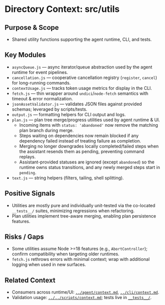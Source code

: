 # Directory Context: src/utils

## Purpose & Scope

- Shared utility functions supporting the agent runtime, CLI, and tests.

## Key Modules

- `asyncQueue.js` — async iterator/queue abstraction used by the agent runtime for event pipelines.
- `cancellation.js` — cooperative cancellation registry (`register`, `cancel`) for long-running commands.
- `contextUsage.js` — tracks token usage metrics for display in the CLI.
- `fetch.js` — thin wrapper around `undici`/`node-fetch` semantics with timeout & error normalization.
- `jsonAssetValidator.js` — validates JSON files against provided schemas; leveraged by scripts/tests.
- `output.js` — formatting helpers for CLI output and logs.
- `plan.js` — plan tree merge/progress utilities used by agent runtime & UI.
  - Incoming items with `status: 'abandoned'` now remove the matching plan branch during merge.
  - Steps waiting on dependencies now remain blocked if any dependency failed instead of treating failure as completion.
  - Merging no longer downgrades locally completed/failed steps when the assistant resends them as pending, preventing command replays.
  - Assistant-provided statuses are ignored (except `abandoned`) so the runtime owns status transitions, and any newly merged steps start in `pending`.
- `text.js` — string helpers (filters, tailing, shell splitting).

## Positive Signals

- Utilities are mostly pure and individually unit-tested via the co-located `__tests__/` suites, minimizing regressions when refactoring.
- Plan utilities implement tree-aware merging, enabling plan persistence features.

## Risks / Gaps

- Some utilities assume Node >=18 features (e.g., `AbortController`); confirm compatibility when targeting older runtimes.
- `fetch.js` rethrows errors with minimal context; wrap with additional logging when used in new surfaces.

## Related Context

- Consumers across runtime/UI: [`../agent/context.md`](../agent/context.md), [`../cli/context.md`](../cli/context.md).
- Validation usage: [`../../scripts/context.md`](../../scripts/context.md); tests live in [`__tests__/`](__tests__/).
